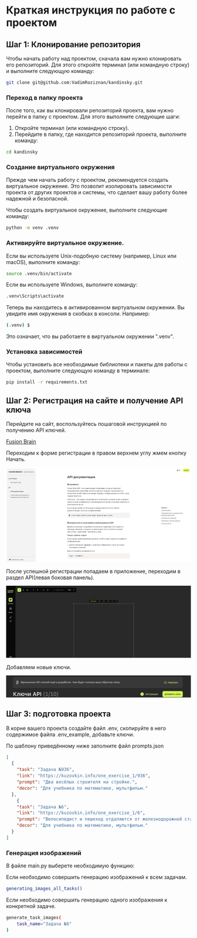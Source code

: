 # Краткая инструкция по работе с проектом

## Шаг 1: Клонирование репозитория
Чтобы начать работу над проектом, сначала вам нужно клонировать его репозиторий. Для этого откройте терминал (или командную строку) и выполните следующую команду:

```bash
git clone git@github.com:VadimRoziznan/kandinsky.git
```

### Переход в папку проекта
После того, как вы клонировали репозиторий проекта, вам нужно перейти в папку с проектом. Для этого выполните следующие шаги:

1. Откройте терминал (или командную строку).
2. Перейдите в папку, где находится репозиторий проекта, выполните команду:

```bash
cd kandinsky
```
### Создание виртуального окружения
Прежде чем начать работу с проектом, рекомендуется создать виртуальное окружение. Это позволит изолировать зависимости проекта от других проектов и системы, что сделает вашу работу более надежной и безопасной.

Чтобы создать виртуальное окружение, выполните следующие команду:

```bash
python -m venv .venv
```

### Активируйте виртуальное окружение. 
Если вы используете Unix-подобную систему (например, Linux или macOS), выполните команду:

```bash
source .venv/bin/activate
```

Если вы используете Windows, выполните команду:

```bash
.venv\Scripts\activate
```

Теперь вы находитесь в активированном виртуальном окружении. Вы увидите имя окружения в скобках в консоли. Например:

```bash
(.venv) $
```

Это означает, что вы работаете в виртуальном окружении ".venv".

### Установка зависимостей

Чтобы установить все необходимые библиотеки и пакеты для работы с проектом, выполните следующую команду в терминале:

```bash
pip install -r requirements.txt
```

## Шаг 2: Регистрация на сайте и получение API ключа

Перейдите на сайт, воспользуйтесь пошаговой инструкцией по получению API ключей.

[Fusion Brain](https://fusionbrain.ai/docs/)

Переходим к форме регистрации в правом верхнем углу жмем кнопку Начать.

![Image description](pictures/registration.png)

После успешной регистрации попадаем в приложение, переходим в раздел API(левая боковая панель).

![Image description](pictures/application.png)

Добавляем новые ключи.

![Image description](pictures/api_keys.png)

## Шаг 3: подготовка проекта

В корне вашего проекта создайте файл .env, скопируйте в него содержимое файла .env_example, добавьте ключи.

По шаблону приведённому ниже заполните файл prompts.json

```json
[
  {
    "task": "Задача №936",
    "link": "https://kuzovkin.info/one_exercise_1/936",
    "prompt": "Два весёлых строителя на стройке.",
    "decor": "Для учебника по математике, мультфильм."
  },
    {
    "task": "Задача №6",
    "link": "https://kuzovkin.info/one_exercise_1/6",
    "prompt": "Велосипедист и пешеход отдаляются от железнодорожной станции.",
    "decor": "Для учебника по математике, мультфильм."
  }
]
```

### Генерация изображений

В файле main.py выберете необходимую функцию:

Если необходимо совершить генерацию изображений к всем задачам.

```bash
generating_images_all_tasks() 
```

Если необходимо совершить генерацию одного изображения к конкретной задаче.

```bash
generate_task_images(
    task_name="Задача №6"
) 
```